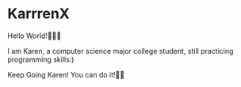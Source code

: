 # KarrrenX
Hello World!👩🏻‍💻

I am Karen, a computer science major college student, still practicing programming skills:)

Keep Going Karen! You can do it!💪🏼
